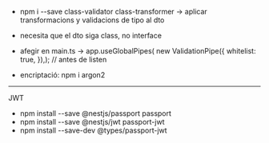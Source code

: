 - npm i --save class-validator class-transformer -> aplicar transformacions y validacions de tipo al dto

- necesita que el dto siga class, no interface
- afegir en main.ts -> app.useGlobalPipes(
  new ValidationPipe({
  whitelist: true,
  }),); // antes de listen

- encriptació: npm i argon2

---

JWT

- npm install --save @nestjs/passport passport
- npm install --save @nestjs/jwt passport-jwt
- npm install --save-dev @types/passport-jwt
